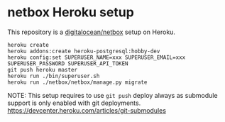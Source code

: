 # netbox Heroku setup

This repository is a [digitalocean/netbox](https://github.com/digitalocean/netbox) setup on Heroku.

```
heroku create
heroku addons:create heroku-postgresql:hobby-dev
heroku config:set SUPERUSER_NAME=xxx SUPERUSER_EMAIL=xxx SUPERUSER_PASSWORD SUPERUSER_API_TOKEN
git push heroku master
heroku run ./bin/superuser.sh
heroku run ./netbox/netbox/manage.py migrate
```

NOTE: This setup requires to use `git push` deploy always as submodule support is only enabled with git deployments.  https://devcenter.heroku.com/articles/git-submodules
